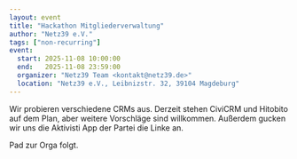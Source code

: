 ```yaml
---
layout: event
title: "Hackathon Mitgliederverwaltung"
author: "Netz39 e.V." 
tags: ["non-recurring"]
event:
  start: 2025-11-08 10:00:00 
  end:   2025-11-08 23:59:00 
  organizer: "Netz39 Team <kontakt@netz39.de>" 
  location: "Netz39 e.V., Leibnizstr. 32, 39104 Magdeburg"
---
```

Wir probieren verschiedene CRMs aus. Derzeit stehen CiviCRM und Hitobito auf dem Plan, aber weitere Vorschläge sind willkommen. Außerdem gucken wir uns die Aktivisti App der Partei die Linke an.

Pad zur Orga folgt.
<!-- event imported from discord manual changes may be overwritten -->